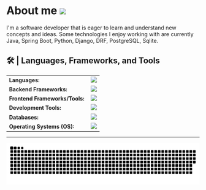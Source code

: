 <!--About-->
<h1 align="Left">About me <img height="40" src="https://emoji.gg/assets/emoji/7333-parrotdance.gif"></h1>

I'm a software developer that is eager to learn and understand new concepts and ideas. Some technologies I enjoy working with are currently Java, Spring Boot, Python, Django, DRF, PostgreSQL, Sqlite.

<h2>🛠️ | Languages, Frameworks, and Tools </h2>
<div aling="center">
  <table>
    <tr>
        <td style="font-weight: bold; padding-right: 10px; vertical-align: center; border: none;">Languages:</td>
        <td><img height="40" src="https://skillicons.dev/icons?i=python,java,go,ruby,dart,js"/></td>
    </tr>
    <tr>
        <td style="font-weight: bold; padding-right: 10px; vertical-align: center; border: none;">Backend Frameworks:</td>
        <td><img height="40" src="https://skillicons.dev/icons?i=django,fastapi,spring,rails,nodejs,flutter"/></td>
    </tr>
    <tr>
        <td style="font-weight: bold; padding-right: 10px; vertical-align: center;">Frontend Frameworks/Tools:</td>
        <td><img height="40" src="https://skillicons.dev/icons?i=react,ts,htmx,tailwind"/></td>
    </tr>
    <tr>
        <td style="font-weight: bold; padding-right: 10px; vertical-align: center; border: none;">Development Tools:</td>
        <td><img height="40" src="https://skillicons.dev/icons?i=git,postman,docker,vscode,vim,vite"/></td>
    </tr>
    <tr>
        <td style="font-weight: bold; padding-right: 10px; vertical-align: center; border: none;">Databases:</td>
        <td><img height="40" src="https://skillicons.dev/icons?i=postgres,mysql,sqlite,mongo"/></td>
    </tr>
    <tr>
        <td style="font-weight: bold; padding-right: 10px; vertical-align: center; border: none;">Operating Systems (OS):</td>
        <td><img height="40" src="https://skillicons.dev/icons?i=arch,windows"/></td>
    </tr>
</table>
</div>
<hr>
<!--- snake -->

![github contribution grid snake animation](https://raw.githubusercontent.com/itsmeshibintmz/itsmeshibintmz/8c4c442a1c6a6c7b963e5d473e5aec52c42b5ea3/github-contribution-grid-snake-sissa-white.svg#gh-light-mode-only)